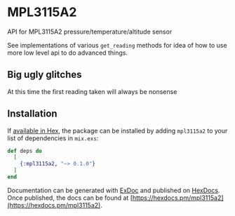 # MPL3115A2

API for MPL3115A2 pressure/temperature/altitude sensor

See implementations of various `get_reading` methods for idea of how to use
more low level api to do advanced things.

## Big ugly glitches

At this time the first reading taken will always be nonsense

## Installation

If [available in Hex](https://hex.pm/docs/publish), the package can be installed
by adding `mpl3115a2` to your list of dependencies in `mix.exs`:

```elixir
def deps do
  [
    {:mpl3115a2, "~> 0.1.0"}
  ]
end
```

Documentation can be generated with [ExDoc](https://github.com/elixir-lang/ex_doc)
and published on [HexDocs](https://hexdocs.pm). Once published, the docs can
be found at [https://hexdocs.pm/mpl3115a2](https://hexdocs.pm/mpl3115a2).

